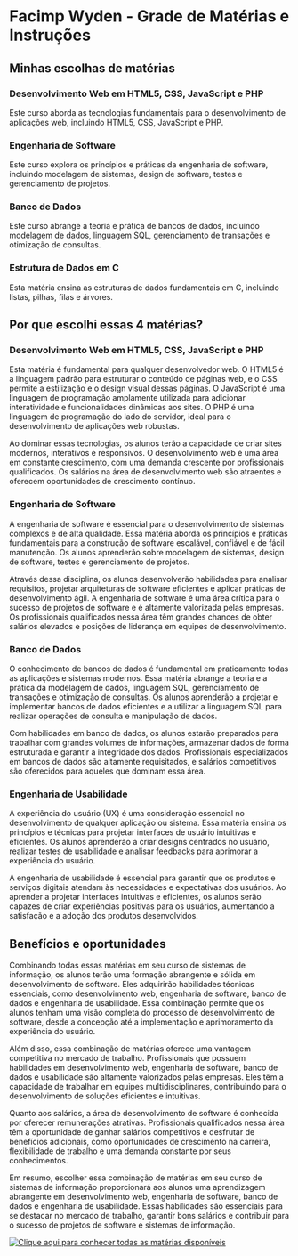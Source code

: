 # Facimp Wyden - Grade de Matérias e Instruções

## Minhas escolhas de matérias

### Desenvolvimento Web em HTML5, CSS, JavaScript e PHP
Este curso aborda as tecnologias fundamentais para o desenvolvimento de aplicações web, incluindo HTML5, CSS, JavaScript e PHP.

### Engenharia de Software
Este curso explora os princípios e práticas da engenharia de software, incluindo modelagem de sistemas, design de software, testes e gerenciamento de projetos.

### Banco de Dados
Este curso abrange a teoria e prática de bancos de dados, incluindo modelagem de dados, linguagem SQL, gerenciamento de transações e otimização de consultas.

### Estrutura de Dados em C
Esta matéria ensina as estruturas de dados fundamentais em C, incluindo listas, pilhas, filas e árvores.

## Por que escolhi essas 4 matérias?

### Desenvolvimento Web em HTML5, CSS, JavaScript e PHP
Esta matéria é fundamental para qualquer desenvolvedor web. O HTML5 é a linguagem padrão para estruturar o conteúdo de páginas web, e o CSS permite a estilização e o design visual dessas páginas. O JavaScript é uma linguagem de programação amplamente utilizada para adicionar interatividade e funcionalidades dinâmicas aos sites. O PHP é uma linguagem de programação do lado do servidor, ideal para o desenvolvimento de aplicações web robustas.

Ao dominar essas tecnologias, os alunos terão a capacidade de criar sites modernos, interativos e responsivos. O desenvolvimento web é uma área em constante crescimento, com uma demanda crescente por profissionais qualificados. Os salários na área de desenvolvimento web são atraentes e oferecem oportunidades de crescimento contínuo.

### Engenharia de Software
A engenharia de software é essencial para o desenvolvimento de sistemas complexos e de alta qualidade. Essa matéria aborda os princípios e práticas fundamentais para a construção de software escalável, confiável e de fácil manutenção. Os alunos aprenderão sobre modelagem de sistemas, design de software, testes e gerenciamento de projetos.

Através dessa disciplina, os alunos desenvolverão habilidades para analisar requisitos, projetar arquiteturas de software eficientes e aplicar práticas de desenvolvimento ágil. A engenharia de software é uma área crítica para o sucesso de projetos de software e é altamente valorizada pelas empresas. Os profissionais qualificados nessa área têm grandes chances de obter salários elevados e posições de liderança em equipes de desenvolvimento.

### Banco de Dados
O conhecimento de bancos de dados é fundamental em praticamente todas as aplicações e sistemas modernos. Essa matéria abrange a teoria e a prática da modelagem de dados, linguagem SQL, gerenciamento de transações e otimização de consultas. Os alunos aprenderão a projetar e implementar bancos de dados eficientes e a utilizar a linguagem SQL para realizar operações de consulta e manipulação de dados.

Com habilidades em banco de dados, os alunos estarão preparados para trabalhar com grandes volumes de informações, armazenar dados de forma estruturada e garantir a integridade dos dados. Profissionais especializados em bancos de dados são altamente requisitados, e salários competitivos são oferecidos para aqueles que dominam essa área.

### Engenharia de Usabilidade
A experiência do usuário (UX) é uma consideração essencial no desenvolvimento de qualquer aplicação ou sistema. Essa matéria ensina os princípios e técnicas para projetar interfaces de usuário intuitivas e eficientes. Os alunos aprenderão a criar designs centrados no usuário, realizar testes de usabilidade e analisar feedbacks para aprimorar a experiência do usuário.

A engenharia de usabilidade é essencial para garantir que os produtos e serviços digitais atendam às necessidades e expectativas dos usuários. Ao aprender a projetar interfaces intuitivas e eficientes, os alunos serão capazes de criar experiências positivas para os usuários, aumentando a satisfação e a adoção dos produtos desenvolvidos.

## Benefícios e oportunidades

Combinando todas essas matérias em seu curso de sistemas de informação, os alunos terão uma formação abrangente e sólida em desenvolvimento de software. Eles adquirirão habilidades técnicas essenciais, como desenvolvimento web, engenharia de software, banco de dados e engenharia de usabilidade. Essa combinação permite que os alunos tenham uma visão completa do processo de desenvolvimento de software, desde a concepção até a implementação e aprimoramento da experiência do usuário.

Além disso, essa combinação de matérias oferece uma vantagem competitiva no mercado de trabalho. Profissionais que possuem habilidades em desenvolvimento web, engenharia de software, banco de dados e usabilidade são altamente valorizados pelas empresas. Eles têm a capacidade de trabalhar em equipes multidisciplinares, contribuindo para o desenvolvimento de soluções eficientes e intuitivas.

Quanto aos salários, a área de desenvolvimento de software é conhecida por oferecer remunerações atrativas. Profissionais qualificados nessa área têm a oportunidade de ganhar salários competitivos e desfrutar de benefícios adicionais, como oportunidades de crescimento na carreira, flexibilidade de trabalho e uma demanda constante por seus conhecimentos.

Em resumo, escolher essa combinação de matérias em seu curso de sistemas de informação proporcionará aos alunos uma aprendizagem abrangente em desenvolvimento web, engenharia de software, banco de dados e engenharia de usabilidade. Essas habilidades são essenciais para se destacar no mercado de trabalho, garantir bons salários e contribuir para o sucesso de projetos de software e sistemas de informação.
<div width="64px">
  
  [![Clique aqui para conhecer todas as matérias disponíveis](https://github.com/SolarisSy/Facimp-Wyden-Grade-materias-instrucao-e-escolha/blob/main/image/bookLogo.svg)](https://github.com/SolarisSy/Facimp-Wyden-Grade-materias-instrucao-e-escolha/blob/main/Todas%20as%20mat%C3%A9rias.md)
  
</div>
